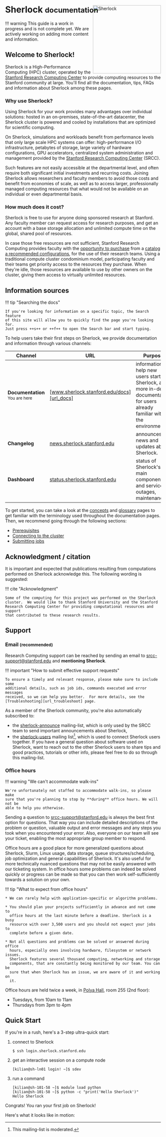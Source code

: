 # Sherlock <small>documentation</small>

<!-- HTML interlude for the main page logo -->
<style>
@media only screen and (max-width: 720px) {
    #logo_head {
        display: none;
    }
}
#logo_head {
    margin-top: -50px;
}
</style>
<img id="logo_head" align="right" width="220px"
     alt="Sherlock" src="/img/logo.png">
<!-- resuming normal Markdown operations -->


!!! warning
    This guide is a work in progress and is not complete yet. We are actively
    working on adding more content and information.

## Welcome to Sherlock!

Sherlock is a High-Performance Computing (HPC) cluster, operated by the
[Stanford Research Computing Center][url_srcc] to provide computing resources
to the Stanford community at large. You'll find all the documentation, tips,
FAQs and information about Sherlock among these pages.

### Why use Sherlock?

Using Sherlock for your work provides many advantages over individual
solutions: hosted in an on-premises, state-of-the-art datacenter, the Sherlock
cluster is powered and cooled by installations that are optimized for
scientific computing.

On Sherlock, simulations and workloads benefit from performance levels that
only large scale HPC systems can offer: high-performance I/O infrastructure,
petabytes of storage, large variety of hardware configurations, GPU
accelerators, centralized system administration and management provided by the
[Stanford Research Computing Center][url_srcc] (SRCC).

Such features are not easily accessible at the departmental level, and often
require both significant initial investments and recurring costs. Joining
Sherlock allows researchers and faculty members to avoid those costs and
benefit from economies of scale, as well as to access larger, professionally
managed computing resources that what would not be available on an individual
or even departmental basis.

### How much does it cost?

Sherlock is free to use for anyone doing sponsored research at Stanford. Any
faculty member can request access for research purposes, and get an account
with a base storage allocation and unlimited compute time on the global, shared
pool of resources.

In case those free resources are not sufficient, Stanford Research Computing
provides faculty with the [opportunity to purchase][url_condo] from a [catalog
a recommended configurations][url_catalog], for the use of their research
teams. Using a traditional compute cluster condominium model, participating
faculty and their teams get priority access to the resources they purchase.
When they're idle, those resources are available to use by other owners on the
cluster, giving them access to virtually unlimited resources.


## Information sources

!!! tip "Searching the docs"

    If you're looking for information on a specific topic, the Search feature
    of this site will allow you to quickly find the page you're looking for.
    Just press ++s++ or ++f++ to open the Search bar and start typing.

To help users take their first steps on Sherlock, we provide documentation and
information through various channels:

| Channel | URL | Purpose |
| ------- | --- | ------- |
| **Documentation** <br/><small>You are here</small>| [www.sherlock.stanford.edu/docs][url_docs] | information to help new users start on Sherlock, and more in-depth documentation for users already familiar with the environment. |
| **Changelog** | [news.sherlock.stanford.edu][url_news] | announces, news and updates about Sherlock. |
| **Dashboard** | [status.sherlock.stanford.edu][url_status] | status of Sherlock's main components and services, outages, maintenances. |

To get started, you can take a look at the [concepts][url_concepts] and
[glossary][url_glossary] pages to get familiar with the terminology used
throughout the documentation pages. Then, we recommend going through the
following sections:

* [Prerequisites][url_prereq]
* [Connecting to the cluster][url_connect]
* [Submitting jobs][url_submit]

## Acknowledgment / citation

It is important and expected that publications resulting from computations
performed on Sherlock acknowledge this. The following wording is suggested:

!!! cite "Acknowledgment"

    Some of the computing for this project was performed on the Sherlock
    cluster.  We would like to thank Stanford University and the Stanford
    Research Computing Center for providing computational resources and support
    that contributed to these research results.


## Support

### Email <small>(recommended)</small>

Research Computing support can be reached by sending an email to
srcc-support@stanford.edu and **mentioning Sherlock**.


!!! important "How to submit effective support requests"

    To ensure a timely and relevant response, please make sure to include some
    additional details, such as job ids, commands executed and error messages
    received, so we can help you better.  For more details, see the
    [Troubleshooting][url_troubleshoot] page.

As a member of the Sherlock community, you're also automatically subscribed to:

* the [sherlock-announce][url_sha_ml] mailing-list, which is only used by the
  SRCC team to send   important announcements about Sherlock,
* the [sherlock-users][url_shu_ml] mailing list[^shu_ml], which is used to
  connect Sherlock users together. If you have a general
  question about software used on Sherlock, want to reach out to the other
  Sherlock users to share tips and good practices, tutorials or other info,
  please feel free to do so through this mailing-list.



### Office hours

!!! warning "We can't accommodate walk-ins"

    We're unfortunately not staffed to accommodate walk-ins, so please make
    sure that you're planning to stop by **during** office hours. We will not be
    able to help you otherwise.

Sending a question to srcc-support@stanford.edu is always the best first option
for questions.  That way you can include detailed descriptions of the problem
or question, valuable output and error messages and any steps you took when you
encountered your error.  Also, everyone on our team will see your ticket,
enabling the most appropriate group member to respond.

Office hours are a good place for more generalized questions about Sherlock,
Slurm, Linux usage, data storage, queue structures/scheduling, job
optimization and general capabilities of Sherlock.  It's also useful for more
technically nuanced questions that may not be easily answered with our
ticketing system.  In office hours some problems can indeed be solved quickly
or progress can be made so that you can then work self-sufficiently towards a
solution on your own.

!!! tip "What to expect from office hours"

    * We can rarely help with application-specific or algorithm problems.

    * You should plan your projects sufficiently in advance and not come to
      office hours at the last minute before a deadline. Sherlock is a busy
      resource with over 3,500 users and you should not expect your jobs to
      complete before a given date.

    * Not all questions and problems can be solved or answered during office
      hours, especially ones involving hardware, filesystem or network issues.
      Sherlock features several thousand computing, networking and storage
      components, that are constantly being monitored by our team. You can be
      sure that when Sherlock has an issue, we are aware of it and working on
      it.


Office hours are held twice a week, in [Polya Hall][url_polya], room 255
(2nd floor):

* Tuesdays, from 10am to 11am
* Thursdays from 3pm to 4pm




## Quick Start

If you're in a rush, here's a 3-step ultra-quick start:

1. connect to Sherlock
   ```
   $ ssh login.sherlock.stanford.edu
   ```

2. get an interactive session on a compute node
   ```
   [kilian@sh-ln01 login! ~]$ sdev
   ```

3. run a command
   ```
   [kilian@sh-101-58 ~]$ module load python
   [kilian@sh-101-58 ~]$ python -c "print('Hello Sherlock')"
   Hello Sherlock
   ```

Congrats! You ran your first job on Sherlock!


Here's what it looks like in motion:
<script type="text/javascript"
    src="https://asciinema.org/a/bnw8hx26ja9n72q8oy8cxzzcy.js"
    id="asciicast-bnw8hx26ja9n72q8oy8cxzzcy"
    data-preload="true" data-speed="2" data-theme="monokai"
    async>
</script>

[comment]: #  (link URLs -----------------------------------------------------)

[url_srcc]:         //srcc.stanford.edu
[url_contact]:      mailto:srcc-support@stanford.edu
[url_docs]:         //www.sherlock.stanford.edu/docs
[url_news]:         //news.sherlock.stanford.edu
[url_status]:       //status.sherlock.stanford.edu
[url_catalog]:      //srcc.stanford.edu/private/sherlock-qtr-order

[url_condo]:        /docs/overview/concepts#the-condominium-model
[url_concepts]:     /docs/overview/concepts
[url_glossary]:     /docs/overview/glossary
[url_prereq]:       /docs/getting-started/
[url_connect]:      /docs/getting-started/connecting
[url_submit]:       /docs/getting-started/submitting
[url_troubleshoot]: /docs/user-guide/troubleshoot/#how-to-submit-a-successful-support-request

[url_shu_ml]:       //mailman.stanford.edu/mailman/listinfo/sherlock-users
[url_sha_ml]:       //mailman.stanford.edu/mailman/listinfo/sherlock-announce
[url_polya]:        //campus-map.stanford.edu/?id=14-160&lat=37.42898333&lng=-122.17752929&zoom=17&srch=polya%20hall


[comment]: #  (footnotes -----------------------------------------------------)

[^shu_ml]: This mailing-list is moderated.

